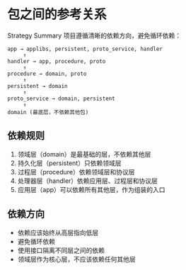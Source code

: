 # 包之间的参考关系

Strategy Summary 项目遵循清晰的依赖方向，避免循环依赖：

```
app → applibs, persistent, proto_service, handler
     ↑
handler → app, procedure, proto
     ↑
procedure → domain, proto
     ↑
persistent → domain
     ↑
proto_service → domain, persistent
     ↑
domain (最底层，不依赖其他包)
```

## 依赖规则

1. 领域层（domain）是最基础的层，不依赖其他层
2. 持久化层（persistent）只依赖领域层
3. 过程层（procedure）依赖领域层和协议层
4. 处理器层（handler）依赖应用层、过程层和协议层
5. 应用层（app）可以依赖所有其他层，作为组装的入口

## 依赖方向

- 依赖应该始终从高层指向低层
- 避免循环依赖
- 使用接口隔离不同层之间的依赖
- 领域层作为核心层，不应该依赖任何其他层